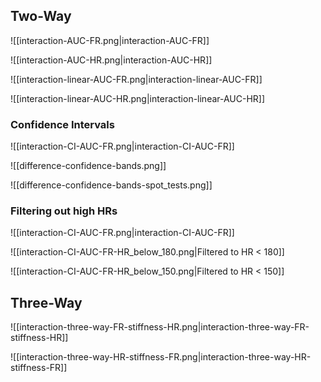 
## Two-Way
![[interaction-AUC-FR.png|interaction-AUC-FR]]

![[interaction-AUC-HR.png|interaction-AUC-HR]]

![[interaction-linear-AUC-FR.png|interaction-linear-AUC-FR]]

![[interaction-linear-AUC-HR.png|interaction-linear-AUC-HR]]


### Confidence Intervals
![[interaction-CI-AUC-FR.png|interaction-CI-AUC-FR]]

![[difference-confidence-bands.png]]

![[difference-confidence-bands-spot_tests.png]]

### Filtering out high HRs
![[interaction-CI-AUC-FR.png|interaction-CI-AUC-FR]]

![[interaction-CI-AUC-FR-HR_below_180.png|Filtered to HR < 180]]

![[interaction-CI-AUC-FR-HR_below_150.png|Filtered to HR < 150]]

## Three-Way
![[interaction-three-way-FR-stiffness-HR.png|interaction-three-way-FR-stiffness-HR]]

![[interaction-three-way-HR-stiffness-FR.png|interaction-three-way-HR-stiffness-FR]]
